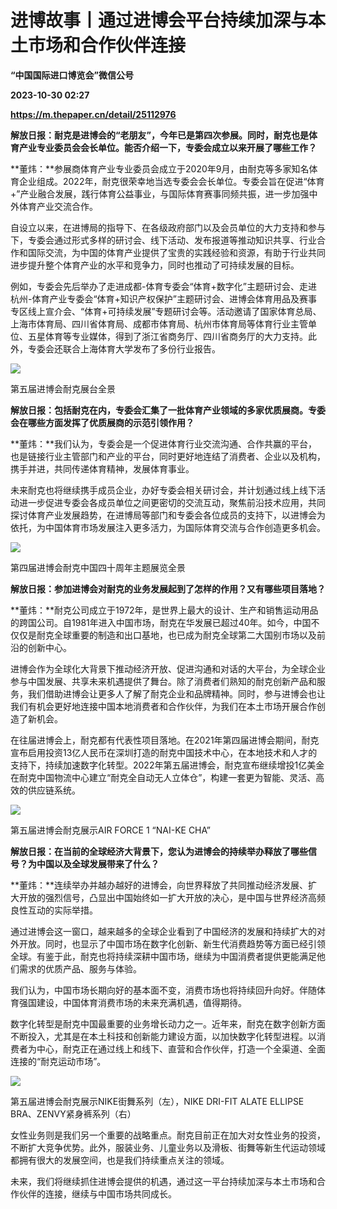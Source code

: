 # 进博故事丨通过进博会平台持续加深与本土市场和合作伙伴连接
**“中国国际进口博览会”微信公号**

**2023-10-30 02:27**

**https://m.thepaper.cn/detail/25112976**

**解放日报：耐克是进博会的“老朋友”，今年已是第四次参展。同时，耐克也是体育产业专业委员会会长单位。能否介绍一下，专委会成立以来开展了哪些工作？**

**董炜：**参展商体育产业专业委员会成立于2020年9月，由耐克等多家知名体育企业组成。2022年，耐克很荣幸地当选专委会会长单位。专委会旨在促进“体育+”产业融合发展，践行体育公益事业，与国际体育赛事同频共振，进一步加强中外体育产业交流合作。

自设立以来，在进博局的指导下、在各级政府部门以及会员单位的大力支持和参与下，专委会通过形式多样的研讨会、线下活动、发布报道等推动知识共享、行业合作和国际交流，为中国的体育产业提供了宝贵的实践经验和资源，有助于行业共同进步提升整个体育产业的水平和竞争力，同时也推动了可持续发展的目标。

例如，专委会先后举办了走进成都-体育专委会“体育+数字化”主题研讨会、走进杭州-体育产业专委会“体育+知识产权保护”主题研讨会、进博会体育用品及赛事专区线上宣介会、“体育+可持续发展”专题研讨会等。活动邀请了国家体育总局、上海市体育局、四川省体育局、成都市体育局、杭州市体育局等体育行业主管单位、五星体育等专业媒体，得到了浙江省商务厅、四川省商务厅的大力支持。此外，专委会还联合上海体育大学发布了多份行业报告。

![](https://imagecloud.thepaper.cn/thepaper/image/276/196/302.png)

第五届进博会耐克展台全景

**解放日报：包括耐克在内，专委会汇集了一批体育产业领域的多家优质展商。专委会在哪些方面发挥了优质展商的示范引领作用？**

**董炜：**我们认为，专委会是一个促进体育行业交流沟通、合作共赢的平台，也是链接行业主管部门和产业的平台，同时更好地连结了消费者、企业以及机构，携手并进，共同传递体育精神，发展体育事业。

未来耐克也将继续携手成员企业，办好专委会相关研讨会，并计划通过线上线下活动进一步促进专委会各成员单位之间更密切的交流互动，聚焦前沿技术应用，共同探讨体育产业发展趋势，在进博局等部门和专委会各位成员的支持下，以进博会为依托，为中国体育市场发展注入更多活力，为国际体育交流与合作创造更多机会。

![](https://imagecloud.thepaper.cn/thepaper/image/276/196/303.png)

第四届进博会耐克中国四十周年主题展览全景

**解放日报：参加进博会对耐克的业务发展起到了怎样的作用？又有哪些项目落地？**

**董炜：**耐克公司成立于1972年，是世界上最大的设计、生产和销售运动用品的跨国公司。自1981年进入中国市场，耐克在华发展已超过40年。如今，中国不仅仅是耐克全球重要的制造和出口基地，也已成为耐克全球第二大国别市场以及前沿的创新中心。

进博会作为全球化大背景下推动经济开放、促进沟通和对话的大平台，为全球企业参与中国发展、共享未来机遇提供了舞台。除了消费者们熟知的耐克创新产品和服务，我们借助进博会让更多人了解了耐克企业和品牌精神。同时，参与进博会也让我们有机会更好地连接中国本地消费者和合作伙伴，为我们在本土市场开展合作创造了新机会。

在往届进博会上，耐克都有代表性项目落地。在2021年第四届进博会期间，耐克宣布启用投资13亿人民币在深圳打造的耐克中国技术中心，在本地技术和人才的支持下，持续加速数字化转型。2022年第五届进博会，耐克宣布继续增投1亿美金在耐克中国物流中心建立“耐克全自动无人立体仓”，构建一套更为智能、灵活、高效的供应链系统。

![](https://imagecloud.thepaper.cn/thepaper/image/276/196/304.png)

第五届进博会耐克展示AIR FORCE 1 “NAI-KE CHA”

**解放日报：在当前的全球经济大背景下，您认为进博会的持续举办释放了哪些信号？为中国以及全球发展带来了什么？**

**董炜：**连续举办并越办越好的进博会，向世界释放了共同推动经济发展、扩大开放的强烈信号，凸显出中国始终如一扩大开放的决心，是中国与世界经济高频良性互动的实际举措。

通过进博会这一窗口，越来越多的全球企业看到了中国经济的发展和持续扩大的对外开放。同时，也显示了中国市场在数字化创新、新生代消费趋势等方面已经引领全球。有鉴于此，耐克也将持续深耕中国市场，继续为中国消费者提供更能满足他们需求的优质产品、服务与体验。

我们认为，中国市场长期向好的基本面不变，消费市场也将持续回升向好。伴随体育强国建设，中国体育消费市场的未来充满机遇，值得期待。

数字化转型是耐克中国最重要的业务增长动力之一。近年来，耐克在数字创新方面不断投入，尤其是在本土科技和创新能力建设方面，以加快数字化转型进程。以消费者为中心，耐克正在通过线上和线下、直营和合作伙伴，打造一个全渠道、全面连接的“耐克运动市场”。

![](https://imagecloud.thepaper.cn/thepaper/image/276/196/305.png)

第五届进博会耐克展示NIKE街舞系列（左），NIKE DRI-FIT ALATE ELLIPSE BRA、ZENVY紧身裤系列（右）

女性业务则是我们另一个重要的战略重点。耐克目前正在加大对女性业务的投资，不断扩大竞争优势。此外，服装业务、儿童业务以及滑板、街舞等新生代运动领域都拥有很大的发展空间，也是我们持续重点关注的领域。

未来，我们将继续抓住进博会提供的机遇，通过这一平台持续加深与本土市场和合作伙伴的连接，继续与中国市场共同成长。